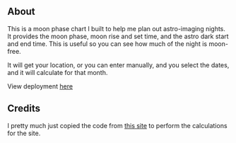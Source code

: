 ## About

This is a moon phase chart I built to help me plan out astro-imaging nights. It provides the moon phase, moon rise and set time, and the astro dark start and end time. This is useful so you can see how much of the night is moon-free.

It will get your location, or you can enter manually, and you select the dates, and it will calculate for that month.

View deployment [here](https://michaelmanders.com/builds/Moon-Phase-Chart/page.html)

## Credits

I pretty much just copied the code from [this site](http://hinch.me.uk/riset.html#twig03a) to perform the calculations for the site.
